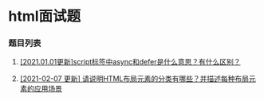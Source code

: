 # html面试题

### 题目列表

1. [[2021.01.01更新]script标签中async和defer是什么意思？有什么区别？](https://github.com/Jeddy-2020/front-end-every-code-interview/issues/1)

2. [[2021-02-07 更新] 请说明HTML布局元素的分类有哪些？并描述每种布局元素的应用场景](https://github.com/Jeddy-2020/front-end-every-code-interview/issues/21)

